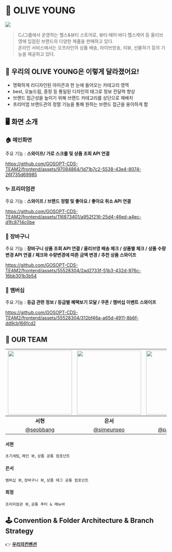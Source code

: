 # 💄 OLIVE YOUNG
<img src="https://github.com/GOSOPT-CDS-TEAM2/frontend/assets/97084864/c0bf5a98-9eba-4cb9-820b-4f32f758b66e"/>

> CJ그룹에서 운영하는 헬스&뷰티 스토어로, 뷰티·헤어·바디·헬스케어 등 올리브영에 입점된 브랜드의 다양한 제품을 판매하고 있다. <br/>
> 온라인 서비스에서는 오프라인의 상품 배송, 라이브방송, 리뷰, 선물하기 등의 기능을 제공하고 있다.

## 🔮 우리의 OLIVE YOUNG은 이렇게 달라졌어요!
* 명확하게 리디자인된 아이콘과 한 눈에 들어오는 카테고리 영역
* best, 오늘드림, 증정 등 통일된 디자인의 태그로 정보 전달력 향상
* 브랜드 접근성을 높이기 위해 브랜드 카테고리를 상단으로 재배치
* 프리미엄 브랜드관의 정렬 기능을 통해 원하는 브랜드 접근을 용이하게 함

## 🖥 화면 소개
### 🏠 **메인화면**
주요 기능 : **스와이프/ 가로 스크롤 및 상품 조회 API 연결**

https://github.com/GOSOPT-CDS-TEAM2/frontend/assets/97084864/1d71b7c2-5538-43e4-8074-26f735d69985



### ✨ **프리미엄관**
주요 기능 : **스와이프 / 브랜드 정렬 및 좋아요 / 좋아요 취소 API 연결**

https://github.com/GOSOPT-CDS-TEAM2/frontend/assets/116873401/a952f216-25d4-46ed-a4ec-d1fc8714c0be


### 🛒 **장바구니**
주요 기능 : **장바구니 상품 조회 API 연결 / 올리브영 배송 체크 / 상품별 체크 / 상품 수량 변경 API 연결 / 체크와 수량변경에 따른 금액 변경 / 추천 상품 스와이프**

https://github.com/GOSOPT-CDS-TEAM2/frontend/assets/55528304/2ad2733f-51b3-432d-976c-16bb301b3b54


### 🎁 **멤버십**
주요 기능 : **등급 관련 정보 / 등급별 혜택보기 모달 / 쿠폰 / 멤버십 이벤트 스와이프**

https://github.com/GOSOPT-CDS-TEAM2/frontend/assets/55528304/312bf46a-a65d-4911-8b6f-dd9cb166fcd2


## 💚 OUR TEAM
| <img src="https://avatars.githubusercontent.com/u/97084864?v=4" width="200" height="200" /> | <img src="https://avatars.githubusercontent.com/u/55528304?v=4" width="200" height="200" /> | <img src="https://github.com/GOSOPT-CDS-TEAM2/frontend/assets/97084864/c6d35974-8fc1-4089-93be-9430d4d33d2d" width="200" height="200" /> |
| :---: | :---: | :---: |
| <div align = "center"><b>서현</b></div> | <div align = "center"><b>은서</b></div> | <div align = "center"><b>희정</b></div>  
| [@seobbang](https://github.com/seobbang) | [@simeunseo](https://github.com/simeunseo) | [@parkheeddong](https://github.com/parkheeddong)

#### 서현
`초기세팅`, `메인 뷰`, `상품 공통 컴포넌트`
#### 은서
`멤버십 뷰`, `장바구니 뷰`, `상품 태그 공통 컴포넌트`
#### 희정
`프리미엄관 뷰`, `공통 푸터 & 메뉴바`

## 🕹 Convention & Folder Architecture & Branch Strategy
👉 <a href="https://dull-sherbet-7c4.notion.site/94bcf11e943344ea85e4c1d211f254d5">**우리의컨벤션**</a>

